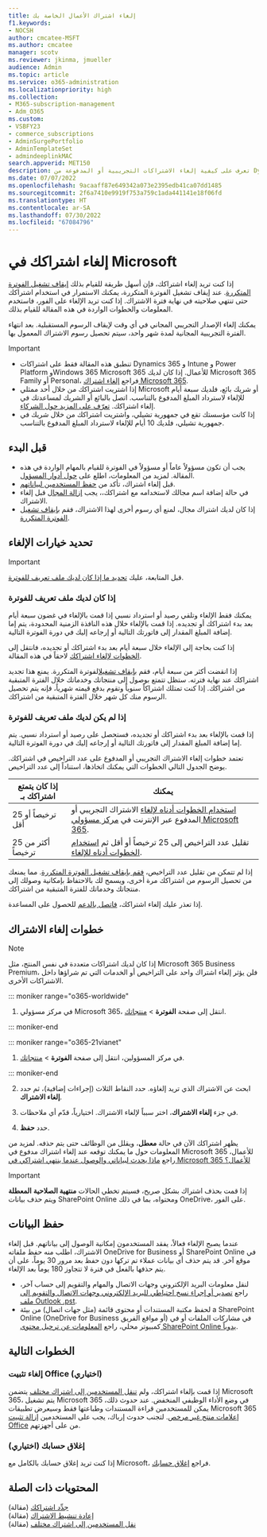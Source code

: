 ```yaml
---
title: إلغاء اشتراك الأعمال الخاصة بك
f1.keywords:
- NOCSH
author: cmcatee-MSFT
ms.author: cmcatee
manager: scotv
ms.reviewer: jkinma, jmueller
audience: Admin
ms.topic: article
ms.service: o365-administration
ms.localizationpriority: high
ms.collection:
- M365-subscription-management
- Adm_O365
ms.custom:
- VSBFY23
- commerce_subscriptions
- AdminSurgePortfolio
- AdminTemplateSet
- admindeeplinkMAC
search.appverid: MET150
description: تعرف على كيفية إلغاء الاشتراكات التجريبية أو المدفوعة من Dynamics 365 وIntune Power Platform وMicrosoft 365 للأعمال في مركز مسؤولي Microsoft 365.
ms.date: 07/07/2022
ms.openlocfilehash: 9acaaff87e649342a073e2395edb41ca07dd1485
ms.sourcegitcommit: 2f6a7410e9919f753a759c1ada441141e18f06fd
ms.translationtype: HT
ms.contentlocale: ar-SA
ms.lasthandoff: 07/30/2022
ms.locfileid: "67084796"
---
```

# <a name="cancel-your-microsoft-subscription"></a>إلغاء اشتراكك في Microsoft

إذا كنت تريد إلغاء اشتراكك، فإن أسهل طريقة للقيام بذلك [إيقاف تشغيل الفوترة المتكررة](renew-your-subscription.md). عند إيقاف تشغيل الفوترة المتكررة، يمكنك الاستمرار في استخدام اشتراكك حتى تنتهي صلاحيته في نهاية فترة الاشتراك. إذا كنت تريد الإلغاء على الفور، فاستخدم المعلومات والخطوات الواردة في هذه المقالة للقيام بذلك.

يمكنك إلغاء الإصدار التجريبي المجاني في أي وقت لإيقاف الرسوم المستقبلية. بعد انتهاء الفترة التجريبية المجانية لمدة شهر واحد، سيتم تحصيل رسوم الاشتراك المعمول بها.

> [!IMPORTANT]
> - تنطبق هذه المقالة فقط على اشتراكات Dynamics 365 و Intune و Power Platform وWindows 365 Microsoft 365 للأعمال. إذا كان لديك Microsoft 365 Family أو Personal، فراجع [إلغاء اشتراك Microsoft 365](https://support.microsoft.com/office/cancel-a-microsoft-365-subscription-46e2634c-c64b-4c65-94b9-2cc9c960e91b?OCID=M365_DocsCancel_Link).
> - إذا اشتريت اشتراكك من خلال أحد ممثلي Microsoft أو شريك بائع، فلديك سبعة أيام للإلغاء لاسترداد المبلغ المدفوع بالتناسب. اتصل بالبائع أو الشريك لمساعدتك في إلغاء اشتراكك. [تعرّف على المزيد حول الشركاء](../manage-partners.md#what-can-a-partner-do-for-my-organization-or-school).
> - إذا كانت مؤسستك تقع في جمهورية تشيلي، واشتريت اشتراكك من خلال شريك في جمهورية تشيلي، فلديك 10 أيام للإلغاء لاسترداد المبلغ المدفوع بالتناسب.

## <a name="before-you-begin"></a>قبل البدء

- يجب أن تكون مسؤولاً عاماً أو مسؤولاً في الفوترة للقيام بالمهام الواردة في هذه المقالة. لمزيد من المعلومات، اطلع على [حول أدوار المسؤول](../../admin/add-users/about-admin-roles.md).
- قبل إلغاء اشتراك، تأكد من [حفظ المستخدمين لبياناتهم](#save-your-data).
- في حالة إضافة اسم مجالك لاستخدامه مع اشتراكك،، يجب [إزالة المجال](../../admin/get-help-with-domains/remove-a-domain.md) قبل إلغاء الاشتراك.
- إذا كان لديك اشتراك مجال، لمنع أي رسوم أخرى لهذا الاشتراك، فقم [بإيقاف تشغيل الفوترة المتكررة](renew-your-subscription.md).

## <a name="determine-your-cancellation-options"></a>تحديد خيارات الإلغاء

> [!IMPORTANT]
> قبل المتابعة، عليك [تحديد ما إذا كان لديك ملف تعريف للفوترة](../billing-and-payments/manage-billing-profiles.md#view-my-billing-profiles).

### <a name="if-you-have-a-billing-profile"></a>إذا كان لديك ملف تعريف للفوترة

يمكنك فقط الإلغاء وتلقي رصيد أو استرداد نسبي إذا قمت بالإلغاء في غضون سبعة أيام بعد بدء اشتراكك أو تجديده. إذا قمت بالإلغاء خلال هذه النافذة الزمنية المحدودة، يتم إما إضافة المبلغ المقدار إلى فاتورتك التالية أو إرجاعه إليك في دورة الفوترة التالية.

إذا كنت بحاجة إلى الإلغاء خلال سبعة أيام بعد بدء اشتراكك أو تجديده، فانتقل إلى [الخطوات لإلغاء اشتراكك](#steps-to-cancel-your-subscription) لاحقاً في هذه المقالة.

إذا انقضت أكثر من سبعة أيام، فقم [بإيقاف تشغيل](renew-your-subscription.md)الفوترة المتكررة. يمنع هذا تجديد اشتراكك عند نهاية فترته.  ستظل تتمتع بوصول إلى منتجاتك وخدماتك خلال الفترة المتبقية من اشتراكك. إذا كنت تمتلك اشتراكاً سنوياً وتقوم بدفع قيمته شهرياً، فإنه يتم تحصيل الرسوم منك كل شهر خلال الفترة المتبقية من اشتراكك.

### <a name="if-you-dont-have-a-billing-profile"></a>إذا لم يكن لديك ملف تعريف للفوترة

إذا قمت بالإلغاء بعد بدء اشتراكك أو تجديده، فستحصل على رصيد أو استرداد نسبي. يتم إما إضافة المبلغ المقدار إلى فاتورتك التالية أو إرجاعه إليك في دورة الفوترة التالية.

تعتمد خطوات إلغاء الاشتراك التجريبي أو المدفوع على عدد التراخيص في اشتراكك. يوضح الجدول التالي الخطوات التي يمكنك اتخاذها، استناداً إلى عدد التراخيص.

|إذا كان يتمتع اشتراكك بـ  |يمكنك  |
|--------------|--------------|
|25 ترخيصاً أو أقل  | [استخدام الخطوات أدناه لإلغاء](#steps-to-cancel-your-subscription) الاشتراك التجريبي أو المدفوع عبر الإنترنت في <a href="https://go.microsoft.com/fwlink/p/?linkid=2024339" target="_blank">مركز مسؤولي Microsoft 365</a>.        |
|أكثر من 25 ترخيصاً   | تقليل عدد التراخيص إلى 25 ترخيصاً أو أقل ثم [استخدام الخطوات أدناه للإلغاء](#steps-to-cancel-your-subscription).      |

إذا لم تتمكن من تقليل عدد التراخيص، [فقم بإيقاف تشغيل الفوترة المتكررة](renew-your-subscription.md). مما يمنعك من تحصيل الرسوم من اشتراكك مرة أخرى، ويسمح لك بالاحتفاظ بإمكانية وصولك إلى منتجاتك وخدماتك للفترة المتبقية من اشتراكك.

إذا تعذر عليك إلغاء اشتراكك، [فاتصل بالدعم](../../admin/get-help-support.md) للحصول على المساعدة.

## <a name="steps-to-cancel-your-subscription"></a>خطوات إلغاء الاشتراك

> [!NOTE]
> إذا كان لديك اشتراكات متعددة في نفس المنتج، مثل Microsoft 365 Business Premium، فلن يؤثر إلغاء اشتراك واحد على التراخيص أو الخدمات التي تم شراؤها داخل الاشتراكات الأخرى.

::: moniker range="o365-worldwide"

1. في مركز مسؤولي Microsoft 365، انتقل إلى صفحة **الفوترة** \> <a href="https://go.microsoft.com/fwlink/p/?linkid=842054" target="_blank">منتجاتك</a>.

::: moniker-end

::: moniker range="o365-21vianet"

1. في مركز المسؤولين، انتقل إلى صفحة **الفوترة** \> <a href="https://go.microsoft.com/fwlink/p/?linkid=850626" target="_blank">منتجاتك</a>.

::: moniker-end

2. ابحث عن الاشتراك الذي تريد إلغاؤه. حدد النقاط الثلاث (إجراءات إضافية)، ثم حدد **إلغاء الاشتراك**.

3. في جزء **إلغاء الاشتراك**، اختر سبباً لإلغاء الاشتراك. اختيارياً، قدّم أي ملاحظات.

4. حدد **حفظ**.

يظهر اشتراكك الآن في حالة **معطل**، ويقلل من الوظائف حتى يتم حذفه. لمزيد من المعلومات حول ما يمكنك توقعه عند إلغاء اشتراك مدفوع في Microsoft 365 للأعمال، راجع [ماذا يحدث لبياناتي والوصول عندما ينتهي اشتراكي في Microsoft 365 للأعمال؟](what-if-my-subscription-expires.md)

> [!IMPORTANT]
> إذا قمت بحذف اشتراك بشكل صريح، فسيتم تخطي الحالات **منتهية الصلاحية** **المعطلة** ويتم حذف بيانات SharePoint Online ومحتواه، بما في ذلك OneDrive، على الفور.

## <a name="save-your-data"></a>حفظ البيانات

عندما يصبح الإلغاء فعالاً، يفقد المستخدمون إمكانية الوصول إلى بياناتهم. قبل إلغاء الاشتراك، اطلب منه حفظ ملفاته OneDrive for Business أو SharePoint Online في موقع آخر. قد يتم حذف أي بيانات عملاء تم تركها دون حفظ بعد مرور 30 يوماً، على أن يتم حذفها بالفعل في فترة لا تتجاوز 180 يوماً بعد الإلغاء.

- لنقل معلومات البريد الإلكتروني وجهات الاتصال والمهام والتقويم إلى حساب آخر، راجع [تصدير أو إجراء نسخ احتياطي للبريد الإلكتروني وجهات الاتصال والتقويم إلى ملف Outlook .pst‏](https://support.microsoft.com/office/14252b52-3075-4e9b-be4e-ff9ef1068f91).
- لحفظ مكتبة المستندات أو محتوى قائمة (مثل جهات اتصال) من بيئة a SharePoint Online (OneDrive for Business أو مواقع الفريق) في مشاركات الملفات أو في كمبيوتر محلي، راجع [المعلومات عن ترحيل محتوى SharePoint Online يدوياً](/sharepoint/troubleshoot/migration-tool/content-manual-migration).

## <a name="next-steps"></a>الخطوات التالية

### <a name="uninstall-office-optional"></a>إلغاء تثبيت Office (اختياري)

إذا قمت بإلغاء اشتراكك، ولم [تنقل المستخدمين إلى اشتراك مختلف](move-users-different-subscription.md) يتضمن Microsoft 365، يتم تشغيل Microsoft 365 في وضع الأداء الوظيفي المنخفض. عند حدوث ذلك، يمكن للمستخدمين قراءة المستندات وطباعتها فقط وسيعرض تطبيقات Microsoft 365 [إعلامات منتج غير مرخص](https://support.microsoft.com/office/0d23d3c0-c19c-4b2f-9845-5344fedc4380). لتجنب حدوث إرباك، يجب على المستخدمين [إزالة تثبيت Office](https://support.microsoft.com/office/9dd49b83-264a-477a-8fcc-2fdf5dbf61d8) من على أجهزتهم.

### <a name="close-your-account-optional"></a>إغلاق حسابك (اختياري)

إذا كنت تريد إغلاق حسابك بالكامل مع Microsoft، فراجع [إغلاق حسابك](../close-your-account.md).

## <a name="related-content"></a>المحتويات ذات الصلة

[جدِّد اشتراكك](renew-your-subscription.md) (مقالة)\
[إعادة تنشيط الاشتراك](reactivate-your-subscription.md) (مقالة)\
[نقل المستخدمين إلى اشتراك مختلف](move-users-different-subscription.md) (مقالة)
